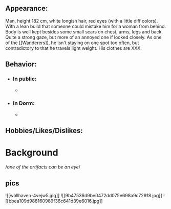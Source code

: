 ## Appearance:
Man, height 182 cm, white longish hair, red eyes (with a little diff colors). With a lean build that someone could mistake him for a woman from behind. Body is well kept besides some small scars on chest, arms, legs and back. Quite a strong gaze, but more of an annoyed one if looked closely. As one of the [[Wanderers]], he isn't staying on one spot too often, but contradictory to that he travels light weight. His clothes are XXX.
## Behavior:
- ### In public:
	- 
- ### In Dorm:
	- 
## Hobbies/Likes/Dislikes:

# Background

/*one of the artifacts  can be an eye*/










## pics
![[wallhaven-4vejw5.jpg]]
![[9b47536d9be0472dd075e698a9c72918.jpg]]
![[bbea109d988160989f36c641d39e6016.jpg]]
